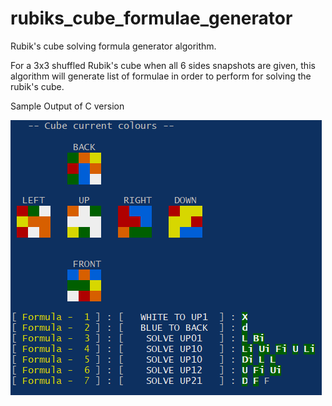 # rubiks_cube_formulae_generator
Rubik's cube solving formula generator algorithm.

For a 3x3 shuffled Rubik's cube when all 6 sides snapshots are given, this algorithm will generate list of formulae in order to perform for solving the rubik's cube.

Sample Output of C version

<p>
	<img src="./algorithm_in_c/images/sample_output_in_c.png" width="498" height="440")
</p>
